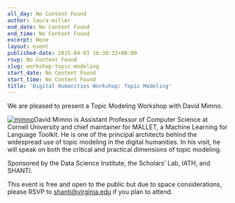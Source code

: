 ```yaml
---
all_day: No Content Found
author: laura-miller
end_date: No Content Found
end_time: No Content Found
excerpt: None
layout: event
published-date: 2015-04-03 16:30:32+00:00
rsvp: No Content Found
slug: workshop-topic-modeling
start_date: No Content Found
start_time: No Content Found
title: 'Digital Humanities Workshop: Topic Modeling'
---
```


We are pleased to present a Topic Modeling Workshop with David Mimno.









[![mimno](http://scholarslab.org/wp-content/uploads/2015/04/mimno-110x110.jpeg)](http://scholarslab.org/wp-content/uploads/2015/04/mimno.jpeg)David Mimno is Assistant Professor of Computer Science at Cornell University and chief maintainer for MALLET, a Machine Learning for Language Toolkit. He is one of the principal architects behind the widespread use of topic modeling in the digital humanities. In his visit, he will speak on both the critical and practical dimensions of topic modeling.

Sponsored by the Data Science Institute, the Scholars’ Lab, IATH, and SHANTI.







This event is free and open to the public but due to space considerations, please RSVP to [shanti@virginia.edu](mailto:shanti@virginia.edu) if you plan to attend.
